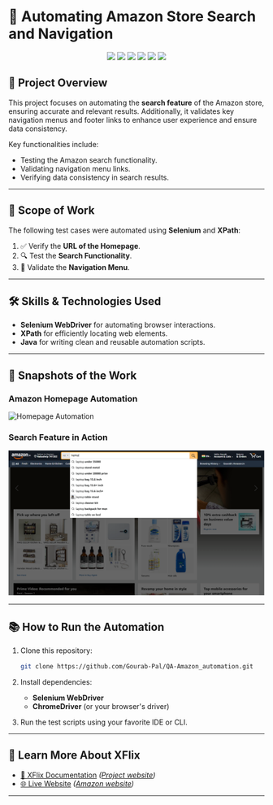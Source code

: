 # 🛒 **Automating Amazon Store Search and Navigation**  

<p align="center">
  <img src="https://img.shields.io/badge/Selenium-Tools-blue?style=for-the-badge&logo=selenium&logoColor=white">
  <img src="https://img.shields.io/badge/Xpath-Selectors-purple?style=for-the-badge">
  <img src="https://img.shields.io/badge/Java-Programming-orange?style=for-the-badge&logo=java&logoColor=white">
  <img src="https://img.shields.io/badge/Search_Feature-Automation-brightgreen?style=for-the-badge">
  <img src="https://img.shields.io/badge/Menu_Validation-Navigation-blueviolet?style=for-the-badge">
  <img src="https://img.shields.io/badge/Data_Validation-Accurate-yellow?style=for-the-badge">
</p>

## 🌟 **Project Overview**  
This project focuses on automating the **search feature** of the Amazon store, ensuring accurate and relevant results. Additionally, it validates key navigation menus and footer links to enhance user experience and ensure data consistency.  

Key functionalities include:  
- Testing the Amazon search functionality.  
- Validating navigation menu links.  
- Verifying data consistency in search results.  

---

## 🚀 **Scope of Work**  
The following test cases were automated using **Selenium** and **XPath**:  
1. ✅ Verify the **URL of the Homepage**.  
2. 🔍 Test the **Search Functionality**.  
3. 📂 Validate the **Navigation Menu**.  

---

## 🛠️ **Skills & Technologies Used**  
- **Selenium WebDriver** for automating browser interactions.  
- **XPath** for efficiently locating web elements.  
- **Java** for writing clean and reusable automation scripts.  

---

## 📸 **Snapshots of the Work**  
### **Amazon Homepage Automation**  
![Homepage Automation](amazon_homepage.png)  

### **Search Feature in Action**  
![Search Automation](amazon_search.png)  

---

## 📚 **How to Run the Automation**  
1. Clone this repository:  
   ```bash
   git clone https://github.com/Gourab-Pal/QA-Amazon_automation.git
2. Install dependencies:  
    - **Selenium WebDriver**  
    - **ChromeDriver** (or your browser's driver)  

3. Run the test scripts using your favorite IDE or CLI.  

---

## 📜 **Learn More About XFlix**  

- [📘 XFlix Documentation](#) _([Project website](https://www.crio.do/learn/portfolio/gourab-pal-gpal/ME_XSEARCH1/))_  
- [🌐 Live Website](#) _([Amazon website](https://www.amazon.in/))_  

---
